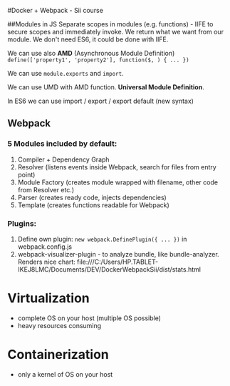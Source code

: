 #Docker + Webpack - Sii course

##Modules in JS
Separate scopes in modules (e.g. functions) - IIFE to secure scopes and immediately invoke.
We return what we want from our module. We don't need ES6, it could be done with IIFE.

We can use also **AMD** (Asynchronous Module Definition) `define(['property1', 'property2'], function($, ) { ... })`

We can use `module.exports` and `import`.

We can use UMD with AMD function. **Universal Module Definition**.

In ES6 we can use import / export / export default (new syntax)

## Webpack

### 5 Modules included by default:

1. Compiler + Dependency Graph
2. Resolver (listens events inside Webpack, search for files from entry point)
3. Module Factory (creates module wrapped with filename, other code from Resolver etc.)
4. Parser (creates ready code, injects dependencies)
5. Template (creates functions readable for Webpack)

### Plugins:

1. Define own plugin: `new webpack.DefinePlugin({ ... })` in webpack.config.js
2. webpack-visualizer-plugin - to analyze bundle, like bundle-analyzer. Renders nice chart: file:///C:/Users/HP.TABLET-IKEJ8LMC/Documents/DEV/DockerWebpackSii/dist/stats.html

# Virtualization

- complete OS on your host (multiple OS possible)
- heavy resources consuming

# Containerization

- only a kernel of OS on your host
